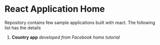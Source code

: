 # React Application Home
Repository contains few sample applications built with react. The following list has the details

1. **Country app** _developed from Facebook home tutorial_